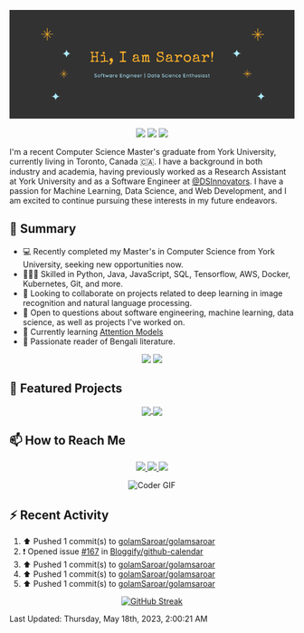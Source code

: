 <p align="center">
 <img src="https://raw.githubusercontent.com/golamSaroar/golamsaroar/master/cover.png" alt="Sk Golam Saroar">
</p>

<p align="center">
 <img src="https://img.shields.io/github/last-commit/golamSaroar/golamsaroar">
 <a href="https://github.com/golamSaroar?tab=repositories"><img src="https://img.shields.io/github/stars/golamSaroar?affiliations=OWNER%2CCOLLABORATOR&color=success"></a>
 <a href="https://github.com/golamsaroar/?tab=followers"><img src="https://img.shields.io/github/followers/golamsaroar?label=Followers&color=success"></a>
</p>

I'm a recent Computer Science Master's graduate from York University, currently living in Toronto, Canada :canada:. I have a background in both industry and academia, having previously worked as a Research Assistant at York University and as a Software Engineer at <a href="https://github.com/DSInnovators">@DSInnovators</a>. I have a passion for Machine Learning, Data Science, and Web Development, and I am excited to continue pursuing these interests in my future endeavors.

## 🌯 Summary

- 💻 Recently completed my Master's in Computer Science from York University, seeking new opportunities now.
- 👨🏼‍💻 Skilled in Python, Java, JavaScript, SQL, Tensorflow, AWS, Docker, Kubernetes, Git, and more.
- 👀 Looking to collaborate on projects related to deep learning in image recognition and natural language processing.
- 💬 Open to questions about software engineering, machine learning, data science, as well as projects I've worked on.
- 🌱 Currently learning [Attention Models](https://www.coursera.org/learn/attention-models-in-nlp)
- 📖 Passionate reader of Bengali literature.

<p align = "center">
  <img src="https://github-readme-stats.vercel.app/api?username=golamsaroar&count_private=true&show_icons=true&theme=graywhite&line_height=27&hide_border=true">
  <img src="https://github-readme-stats.vercel.app/api/top-langs/?username=golamsaroar&hide=jupyter%20notebook,html&theme=graywhite&hide_border=true">
</p>

## 🔖 Featured Projects

<p align="center">
  <a href="https://github.com/golamSaroar/facial-expression-detection">
   <img align="center" src="https://github-readme-stats.vercel.app/api/pin/?username=golamsaroar&repo=facial-expression-detection&theme=graywhite" />
  </a>
  <a href="https://github.com/golamSaroar/python-interactive-dashboard">
   <img align="center" src="https://github-readme-stats.vercel.app/api/pin/?username=golamsaroar&repo=python-interactive-dashboard&theme=graywhite" />
  </a>
</p>

## 📫 How to Reach Me

<p align="center">
 <a href="http://golamsaroar.com/">
  <img src="https://img.shields.io/badge/golamsaroar.com-%23206A5D.svg?&style=for-the-badge&logo=jquery&logoColor=white" />
 </a>
 <a href="https://www.linkedin.com/in/iamsaroar/">
  <img src="https://img.shields.io/badge/connect-%230077B5.svg?&style=for-the-badge&logo=linkedin&logoColor=white" />
 </a>
 <a href="mailto:emailsaroar@gmail.com">
  <img src="https://img.shields.io/badge/email-%23C14438.svg?&style=for-the-badge&logo=Gmail&logoColor=white" />
 </a>
</p>

<!-- ## 📈 My Programming Stats -->

<p align="center">
 <img src="https://camo.githubusercontent.com/cae12fddd9d6982901d82580bdf321d81fb299141098ca1c2d4891870827bf17/68747470733a2f2f6d69726f2e6d656469756d2e636f6d2f6d61782f313336302f302a37513379765349765f7430696f4a2d5a2e676966" alt="Coder GIF" width="500" height="400">
</p>

<!--START_SECTION:waka-->

<!--END_SECTION:waka-->

## :zap: Recent Activity

<!--RECENT_ACTIVITY:start-->
1. ⬆️ Pushed 1 commit(s) to [golamSaroar/golamsaroar](https://github.com/golamSaroar/golamsaroar)<br>
2. ❗️ Opened issue [#167](https://github.com/Bloggify/github-calendar/issues/167) in [Bloggify/github-calendar](https://github.com/Bloggify/github-calendar)<br>
3. ⬆️ Pushed 1 commit(s) to [golamSaroar/golamsaroar](https://github.com/golamSaroar/golamsaroar)<br>
4. ⬆️ Pushed 1 commit(s) to [golamSaroar/golamsaroar](https://github.com/golamSaroar/golamsaroar)<br>
5. ⬆️ Pushed 1 commit(s) to [golamSaroar/golamsaroar](https://github.com/golamSaroar/golamsaroar)<br>
<!--RECENT_ACTIVITY:end-->

<p align = "center">
 <a href="https://git.io/streak-stats"><img src="https://streak-stats.demolab.com/?user=golamSaroar" alt="GitHub Streak"></a>
</p>

<!--RECENT_ACTIVITY:last_update-->
Last Updated: Thursday, May 18th, 2023, 2:00:21 AM
<!--RECENT_ACTIVITY:last_update_end-->
